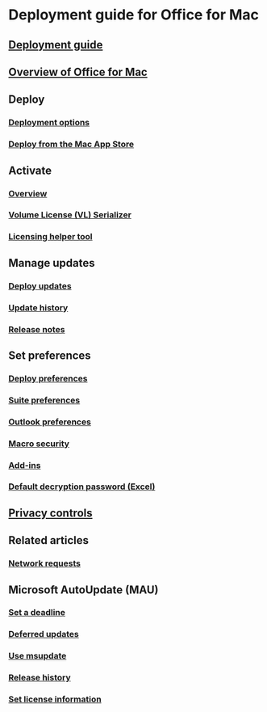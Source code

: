 # Deployment guide for Office for Mac

## [Deployment guide](deployment-guide-for-office-for-mac.md)
## [Overview of Office for Mac](overview.md)

## Deploy
### [Deployment options](deployment-options-for-office-for-mac.md)
### [Deploy from the Mac App Store](deploy-mac-app-store.md)

## Activate
### [Overview](overview-of-activation-for-office-for-mac.md)
### [Volume License (VL) Serializer](volume-license-serializer.md)
### [Licensing helper tool](licensing-helper-tool.md)

## Manage updates
### [Deploy updates](deploy-updates-for-office-for-mac.md)
### [Update history](/officeupdates/update-history-office-for-mac)
### [Release notes](/officeupdates/release-notes-office-for-mac)

## Set preferences
### [Deploy preferences](deploy-preferences-for-office-for-mac.md)
### [Suite preferences](preferences-office.md)
### [Outlook preferences](preferences-outlook.md)
### [Macro security](set-preference-macro-security-office-for-mac.md)
### [Add-ins](preferences-add-ins.md)
### [Default decryption password (Excel)](set-preference-default-password-excel.md)

## [Privacy controls](../privacy/mac-privacy-preferences.md)

## Related articles
### [Network requests](/microsoft-365/enterprise/network-requests-in-office-2016-for-mac)

## Microsoft AutoUpdate (MAU)
### [Set a deadline](mau-deadline.md)
### [Deferred updates](mau-deferred-updates.md)
### [Use msupdate](update-office-for-mac-using-msupdate.md)
### [Release history](/officeupdates/release-history-microsoft-autoupdate)
### [Set license information](mau-set-license-info.md)
